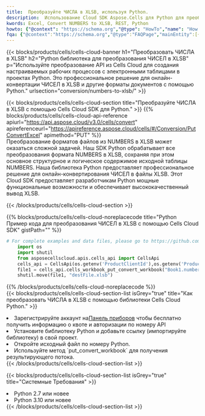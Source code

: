 ```yaml
---
title:  Преобразуйте ЧИСЛА в XLSB, используя Python.
description:  Использование Cloud SDK Aspose.Cells для Python для преобразования файла формата NUMBERS в файл формата XLSB.
kwords: Excel, Convert NUMBERS to XLSB, REST, Python
howto: {"@context": "https://schema.org","@type": "HowTo","name": "How to convert NUMBERS to XLSB using the Cells Cloud Python library.","description": "How to convert NUMBERS to XLSB using the Cells Cloud Python library.","image": {"@type": "ImageObject"},"url": "/python/conversion/numbers-to-xlsb/","step": [{ "@type": "HowToStep","name": "How to convert NUMBERS to XLSB using the Cells Cloud Python library. step 1", "image": {"@type": "ImageObject",},"url": "/python/conversion/numbers-to-xlsb/","text": "Register an account at <a href='https://dashboard.aspose.cloud/'>Dashboard</a> to get free API quota & authorization details",},{ "@type": "HowToStep","name": "How to convert NUMBERS to XLSB using the Cells Cloud Python library. step 1", "image": {"@type": "ImageObject",},"url": "/python/conversion/numbers-to-xlsb/","text": "Install Python library and add the reference (import the library) to your project.",},{ "@type": "HowToStep","name": "How to convert NUMBERS to XLSB using the Cells Cloud Python library. step 1", "image": {"@type": "ImageObject",},"url": "/python/conversion/numbers-to-xlsb/","text": "Open the source file in Python.",},{ "@type": "HowToStep","name": "How to convert NUMBERS to XLSB using the Cells Cloud Python library. step 1", "image": {"@type": "ImageObject",},"url": "/python/conversion/numbers-to-xlsb/","text": "Use the `put_convert_workbook` method to retrieve the resulting stream.",}, ],"supply": {"@type": "HowToSupply","name": "document"},"tool": [{"@type": "HowToTool","name": "PyCharm, Visual Studio Code, Sublime, Eclipse"},{"@type": "HowToTool","name": "Aspose Cells"}],"totalTime": "PT6M"}
fqa: {"@context":"https://schema.org","@type":"FAQPage","mainEntity":[{"@type":"Question","name":"Why convert file formats in C# using REST API?","acceptedAnswer":{"@type":"Answer","text":"Documents are encoded in many ways, and some files may be incompatible with the software you use. To open and read such files, just convert them to appropriate file formats.<br/><ol><li>Install .NET SDK and add the reference (import the library) to your project.</li><li>Open the source file in C# using REST API.</li><li>Call the PutConvertWorkbookRequest() method, passing an output filename with required extension.</li><li>Get the result of conversion as a separate file.</li></ol>"}},{"@type":"Question","name":"What file formats can I convert with your C# library?","acceptedAnswer":{"@type":"Answer","text":"We support a variety of file formats for conversion using .NET library, including XLSX, Excel, xls , PDF, CSV, HTML, Markdown, XML, PNG, JPG, TIFF, Json, TXT and many more."}},{"@type":"Question","name":"What is the maximum allowed file size for conversion using this .NET library?","acceptedAnswer":{"@type":"Answer","text":"There are no file size limits for format conversions using .NET library."}}]}
---
```

{{< blocks/products/cells/cells-cloud-banner h1="Преобразовать ЧИСЛА в XLSB" h2="Python библиотека для преобразования ЧИСЕЛ в XLSB" p="Используйте преобразование API из Cells Cloud для создания настраиваемых рабочих процессов с электронными таблицами в проектах Python. Это профессиональное решение для онлайн-конвертации ЧИСЕЛ в XLSB и другие форматы документов с помощью Python." urlsection="conversion/numbers-to-xlsb/" >}}

{{< blocks/products/cells/cells-cloud-section title="Преобразуйте ЧИСЛА в XLSB с помощью Cells Cloud SDK для Python." >}}
{{% blocks/products/cells/cells-cloud-api-reference apiurl="https://api.aspose.cloud/v3.0/cells/convert" apireferenceurl="https://apireference.aspose.cloud/cells/#/Conversion/PutConvertExcel" apimethod="PUT" %}}
<br/>
Преобразование форматов файлов из NUMBERS в XLSB может оказаться сложной задачей. Наш SDK Python обрабатывает все преобразования формата NUMBERS в XLSB, сохраняя при этом основное структурное и логическое содержимое исходной таблицы NUMBERS. Наша библиотека Python предоставляет профессиональное решение для онлайн-конвертирования ЧИСЕЛ в файлы XLSB. Этот Cloud SDK предоставляет разработчикам Python мощные функциональные возможности и обеспечивает высококачественный вывод XLSB.

{{< /blocks/products/cells/cells-cloud-section >}}

{{% blocks/products/cells/cells-cloud-noreplacecode title="Python Пример кода для преобразования ЧИСЕЛ в XLSB с помощью Cells Cloud SDK" gistPath="" %}}
 
```python
# For complete examples and data files, please go to https://github.com/aspose-cells-cloud/aspose-cells-cloud-python/
    import os
    import shutil
    from asposecellscloud.apis.cells_api import CellsApi
    cells_api = CellsApi(os.getenv('ProductClientId'),os.getenv('ProductClientSecret'))
    file1 = cells_api.cells_workbook_put_convert_workbook("Book1.numbers",format="xlsb")
    shutil.move(file1, "destFile.xlsb")     
```
 
{{% /blocks/products/cells/cells-cloud-noreplacecode %}}
<br/>
{{< blocks/products/cells/cells-cloud-section-list isGrey="true" title="Как преобразовать ЧИСЛА в XLSB с помощью библиотеки Cells Cloud Python." >}}
<li> Зарегистрируйте аккаунт на<a href="https://dashboard.aspose.cloud/">Панель приборов</a> чтобы бесплатно получить информацию о квоте и авторизации по номеру API</li>
<li>Установите библиотеку Python и добавьте ссылку (импортируйте библиотеку) в свой проект.</li>
<li>Откройте исходный файл по номеру Python.</li>
<li>Используйте метод `put_convert_workbook` для получения результирующего потока.</li>
{{< /blocks/products/cells/cells-cloud-section-list >}}

{{< blocks/products/cells/cells-cloud-section-list isGrey="true" title="Системные Требования" >}}
<li>Python 2.7 или новее</li>
<li>Python 3.10 или новее</li>
{{< /blocks/products/cells/cells-cloud-section-list >}}
